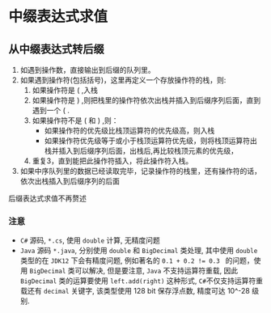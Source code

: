 # 中缀表达式求值


## 从中缀表达式转后缀

1. 如遇到操作数，直接输出到后缀的队列里。
2. 如果遇到操作符(包括括号)，这里再定义一个存放操作符的栈，则:
    1. 如果操作符是 ( ,入栈
    2. 如果操作符是 ) ,则把栈里的操作符依次出栈并插入到后缀序列后面，直到遇到一个 ( .
    3. 如果操作符不是 ( 和 ) ,则：
        * 如果操作符的优先级比栈顶运算符的优先级高，则入栈
        * 如果操作符优先级等于或小于栈顶运算符优先级，则将栈顶运算符出栈并插入到后缀序列后面，出栈后,再比较栈顶元素的优先级，
    4. 重复3，直到能把此操作符插入，将此操作符入栈。
3. 如果中序队列里的数据已经读取完毕，记录操作符的栈里，还有操作符的话，依次出栈插入到后缀序列的后面

后缀表达式求值不再赘述

### 注意

- `C#` 源码, `*.cs`, 使用 `double` 计算, 无精度问题
- `Java` 源码 `*.java`, 分别使用 `double` 和 `BigDecimal` 类处理, 其中使用 `double` 类型的在 `JDK12` 下会有精度问题, 例如著名的 `0.1 + 0.2 != 0.3 ` 的问题，使用 `BigDecimal` 类可以解决, 但是要注意, `Java` 不支持运算符重载, 因此 `BigDecimal` 类的运算要使用 `left.add(right)` 这种形式, `C#`不仅支持运算符重载还有 `decimal` 关键字, 该类型使用 128 bit 保存浮点数, 精度可达 10^-28 级别.

